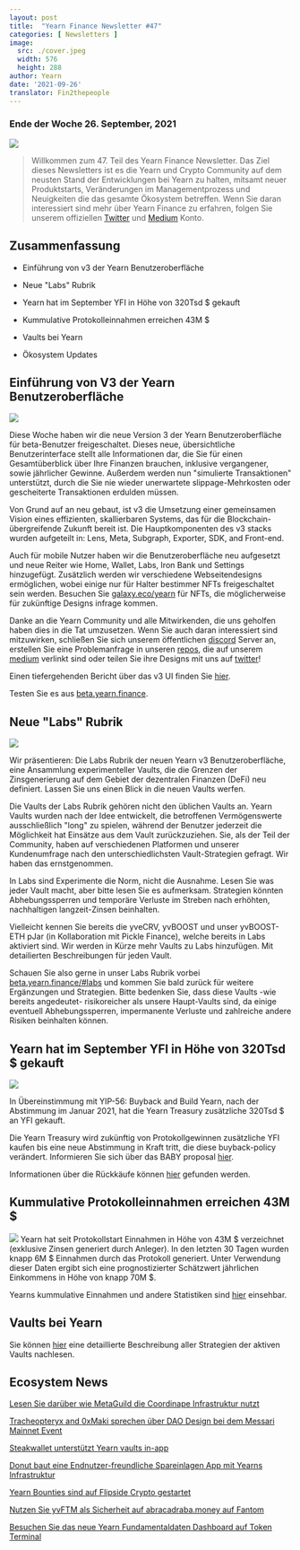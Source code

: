 ```yaml
---
layout: post
title:  "Yearn Finance Newsletter #47"
categories: [ Newsletters ]
image:
  src: ./cover.jpeg
  width: 576
  height: 288
author: Yearn
date: '2021-09-26'
translator: Fin2thepeople
---
```



### Ende der Woche 26. September, 2021

![](/_posts/_newsletters/Yearn-Finance-Newsletter-47/cover.jpeg?w=880&h=440)

> Willkommen zum 47. Teil des Yearn Finance Newsletter. Das Ziel dieses Newsletters ist es die Yearn und Crypto Community auf dem neusten Stand der Entwicklungen bei Yearn zu halten, mitsamt neuer Produktstarts, Veränderungen im Managementprozess und Neuigkeiten die das gesamte Ökosystem betreffen. Wenn Sie daran interessiert sind mehr über Yearn Finance zu erfahren, folgen Sie unserem offiziellen [Twitter](https://twitter.com/iearnfinance) und [Medium](https://medium.com/iearn) Konto. 

## Zusammenfassung

-   Einführung von v3 der Yearn Benutzeroberfläche 
    
-   Neue "Labs" Rubrik
    
-   Yearn hat im September YFI in Höhe von 320Tsd $ gekauft 
    
-   Kummulative Protokolleinnahmen erreichen 43M $
    
-   Vaults bei Yearn 
    
-   Ökosystem Updates
    

## Einführung von V3 der Yearn Benutzeroberfläche

![](/_posts/_newsletters/Yearn-Finance-Newsletter-47/image2.jpg?w=800&h=450)

Diese Woche haben wir die neue Version 3 der Yearn Benutzeroberfläche für beta-Benutzer freigeschaltet. Dieses neue, übersichtliche Benutzerinterface stellt alle Informationen dar, die Sie für einen Gesamtüberblick über Ihre Finanzen brauchen, inklusive vergangener, sowie jährlicher Gewinne. Außerdem werden nun "simulierte Transaktionen" unterstützt, durch die Sie nie wieder unerwartete slippage-Mehrkosten oder gescheiterte Transaktionen erdulden müssen.

Von Grund auf an neu gebaut, ist v3 die Umsetzung einer gemeinsamen Vision eines effizienten, skallierbaren Systems, das für die Blockchain-übergreifende Zukunft bereit ist. Die Hauptkomponenten des v3 stacks wurden aufgeteilt in: Lens, Meta, Subgraph, Exporter, SDK, and Front-end. 

Auch für mobile Nutzer haben wir die Benutzeroberfläche neu aufgesetzt und neue Reiter wie Home, Wallet, Labs, Iron Bank und Settings hinzugefügt. Zusätzlich werden wir verschiedene Webseitendesigns ermöglichen, wobei einige nur für Halter bestimmer NFTs freigeschaltet sein werden. Besuchen Sie [galaxy.eco/yearn](https://galaxy.eco/yearn) für NFTs, die möglicherweise für zukünftige Designs infrage kommen.

Danke an die Yearn Community und alle Mitwirkenden, die uns geholfen haben dies in die Tat umzusetzen. Wenn Sie auch daran interessiert sind mitzuwirken, schließen Sie sich unserem öffentlichen [discord](https://discord.gg/8rF374XkXy) Server an, erstellen Sie eine Problemanfrage in unseren [repos](https://github.com/yearn), die auf unserem [medium](https://medium.com/iearn/yearn-ui-v3-0-a194355bdb1f) verlinkt sind oder teilen Sie ihre Designs mit uns auf [twitter](https://twitter.com/iearnfinance)!

Einen tiefergehenden Bericht über das v3 UI finden Sie [hier](https://medium.com/iearn/yearn-ui-v3-0-a194355bdb1f).

Testen Sie es aus [beta.yearn.finance](https://beta.yearn.finance/).

## Neue "Labs" Rubrik

![](/_posts/_newsletters/Yearn-Finance-Newsletter-47/image3.jpg?w=1200&h=820)

Wir präsentieren: Die Labs Rubrik der neuen Yearn v3 Benutzeroberfläche, eine Ansammlung experimenteller Vaults, die die Grenzen der Zinsgenerierung auf dem Gebiet der dezentralen Finanzen (DeFi) neu definiert. Lassen Sie uns einen Blick in die neuen Vaults werfen.

Die Vaults der Labs Rubrik gehören nicht den üblichen Vaults an. Yearn Vaults wurden nach der Idee entwickelt, die betroffenen Vermögenswerte ausschließlich "long" zu spielen, während der Benutzer jederzeit die Möglichkeit hat Einsätze aus dem Vault zurückzuziehen.
Sie, als der Teil der Community, haben auf verschiedenen Platformen und unserer Kundenumfrage nach den unterschiedlichsten Vault-Strategien gefragt. Wir haben das ernstgenommen.

In Labs sind Experimente die Norm, nicht die Ausnahme. Lesen Sie was jeder Vault macht, aber bitte lesen Sie es aufmerksam. Strategien könnten Abhebungssperren und temporäre Verluste im Streben nach erhöhten, nachhaltigen langzeit-Zinsen beinhalten.

Vielleicht kennen Sie bereits die yveCRV, yvBOOST und unser yvBOOST-ETH pJar (in Kollaboration mit Pickle Finance), welche bereits in Labs aktiviert sind. Wir werden in Kürze mehr Vaults zu Labs hinzufügen. Mit detailierten Beschreibungen für jeden Vault.

Schauen Sie also gerne in unser Labs Rubrik vorbei [beta.yearn.finance/#labs](https://beta.yearn.finance/#/labs) und kommen Sie bald zurück für weitere Ergänzungen und Strategien. Bitte bedenken Sie, dass diese Vaults -wie bereits angedeutet- risikoreicher als unsere Haupt-Vaults sind, da einige eventuell Abhebungssperren, impermanente Verluste und zahlreiche andere Risiken beinhalten können.

## Yearn hat im September YFI in Höhe von 320Tsd $ gekauft

![](/_posts/_newsletters/Yearn-Finance-Newsletter-47/image4.jpg?w=1456&h=805)

In Übereinstimmung mit YIP-56: Buyback and Build Yearn, nach der Abstimmung im Januar 2021, hat die Yearn Treasury zusätzliche 320Tsd $ an YFI gekauft.

Die Yearn Treasury wird zukünftig von Protokollgewinnen zusätzliche YFI kaufen bis eine neue Abstimmung in Kraft tritt, die diese buyback-policy verändert. Informieren Sie sich über das BABY proposal [hier](https://snapshot.org/#/yearn/proposal/Qmb6gBzjvgLMazSrQQGVcjutLNdkVyM2Lh6yckMzdoaHWZ).

Informationen über die Rückkäufe können [hier](https://www.yfistats.com/financials/YFIBuybacks.html) gefunden werden.

## Kummulative Protokolleinnahmen erreichen 43M $

![](/_posts/_newsletters/Yearn-Finance-Newsletter-47/image5.jpg?w=1456&h=827)
Yearn hat seit Protokollstart Einnahmen in Höhe von 43M $ verzeichnet (exklusive Zinsen generiert durch Anleger). In den letzten 30 Tagen wurden knapp 6M $ Einnahmen durch das Protokoll generiert. Unter Verwendung dieser Daten ergibt sich eine prognostizierter Schätzwert jährlichen Einkommens in Höhe von knapp 70M $. 

Yearns kummulative Einnahmen und andere Statistiken sind [hier](https://www.yfistats.com/) einsehbar.

## Vaults bei Yearn

Sie können [hier](https://medium.com/yearn-state-of-the-vaults/the-vaults-at-yearn-9237905ffed3) eine detaillierte Beschreibung aller Strategien der aktiven Vaults nachlesen. 

## Ecosystem News

[Lesen Sie darüber wie MetaGuild die Coordinape Infrastruktur nutzt](https://twitter.com/metaguildcom/status/1440368717888557068)

[Tracheopteryx and 0xMaki sprechen über DAO Design bei dem Messari Mainnet Event](https://twitter.com/MessariCrypto/status/1440412651457110020)

[Steakwallet unterstützt Yearn vaults in-app](https://twitter.com/steakwallet/status/1440734147194994694)

[Donut baut eine Endnutzer-freundliche Spareinlagen App mit Yearns Infrastruktur](https://twitter.com/bantg/status/1438680337735987209)

[Yearn Bounties sind auf Flipside Crypto gestartet](https://twitter.com/flipsidecrypto/status/1438613782507446273)

[Nutzen Sie yvFTM als Sicherheit auf abracadraba.money auf Fantom](https://twitter.com/MIM_Spell/status/1441912161001820161?s=20)

[Besuchen Sie das neue Yearn Fundamentaldaten Dashboard auf Token Terminal](https://twitter.com/iearnfinance/status/1441179921523507200)
